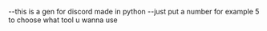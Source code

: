 --this is a gen for discord made in python
--just put a number for example 5 to choose what tool u wanna use
